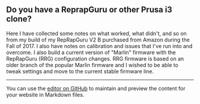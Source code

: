 ## Do you have a ReprapGuru or other Prusa i3 clone?

Here I have collected some notes on what worked, what didn't, and so on from my build of my RepRapGuru V2 B purchased from Amazon during the Fall of 2017.  I also have notes on calibration and issues that I've run into and overcome.  I also build a current version of "Marlin" firmware with the RepRapGuru (RRG) configuration changes.  RRG firmware is based on an older branch of the popular Marlin firmware and I wished to be able to tweak settings and move to the current stable firmware line.

----

You can use the [editor on GitHub](https://github.com/brennane/RepRapGuru/edit/master/README.md) to maintain and preview the content for your website in Markdown files.
